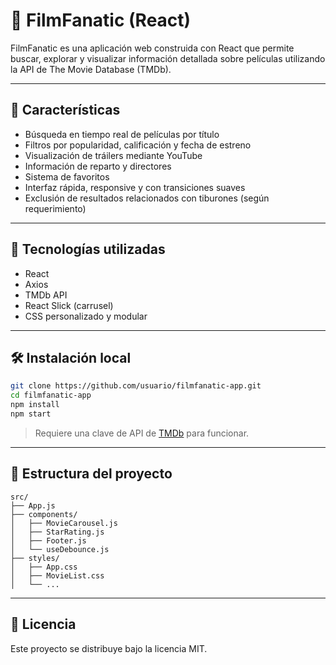 # 🎥 FilmFanatic (React)

FilmFanatic es una aplicación web construida con React que permite buscar, explorar y visualizar información detallada sobre películas utilizando la API de The Movie Database (TMDb).

---

## 🚀 Características

- Búsqueda en tiempo real de películas por título
- Filtros por popularidad, calificación y fecha de estreno
- Visualización de tráilers mediante YouTube
- Información de reparto y directores
- Sistema de favoritos
- Interfaz rápida, responsive y con transiciones suaves
- Exclusión de resultados relacionados con tiburones (según requerimiento)

---

## 🧰 Tecnologías utilizadas

- React
- Axios
- TMDb API
- React Slick (carrusel)
- CSS personalizado y modular

---

## 🛠️ Instalación local

```bash
git clone https://github.com/usuario/filmfanatic-app.git
cd filmfanatic-app
npm install
npm start
```

> Requiere una clave de API de [TMDb](https://www.themoviedb.org/documentation/api) para funcionar.

---

## 📁 Estructura del proyecto

```
src/
├── App.js
├── components/
│   ├── MovieCarousel.js
│   ├── StarRating.js
│   ├── Footer.js
│   └── useDebounce.js
├── styles/
│   ├── App.css
│   ├── MovieList.css
│   └── ...
```

---

## 📄 Licencia

Este proyecto se distribuye bajo la licencia MIT.

